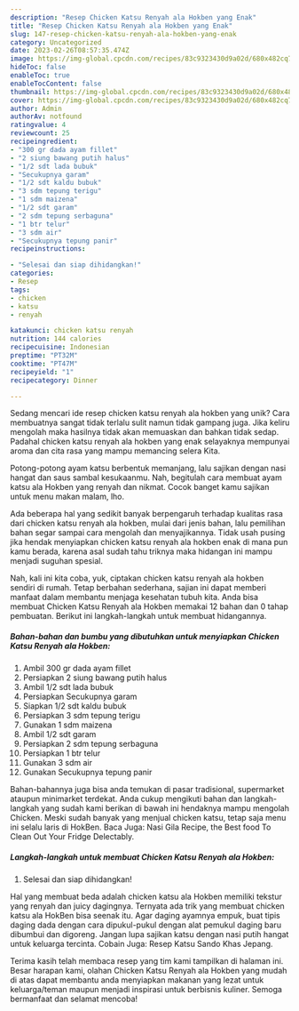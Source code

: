 ```yaml
---
description: "Resep Chicken Katsu Renyah ala Hokben yang Enak"
title: "Resep Chicken Katsu Renyah ala Hokben yang Enak"
slug: 147-resep-chicken-katsu-renyah-ala-hokben-yang-enak
category: Uncategorized
date: 2023-02-26T08:57:35.474Z
image: https://img-global.cpcdn.com/recipes/83c9323430d9a02d/680x482cq70/chicken-katsu-renyah-ala-hokben-foto-resep-utama.jpg
hideToc: false
enableToc: true
enableTocContent: false
thumbnail: https://img-global.cpcdn.com/recipes/83c9323430d9a02d/680x482cq70/chicken-katsu-renyah-ala-hokben-foto-resep-utama.jpg
cover: https://img-global.cpcdn.com/recipes/83c9323430d9a02d/680x482cq70/chicken-katsu-renyah-ala-hokben-foto-resep-utama.jpg
author: Admin
authorAv: notfound
ratingvalue: 4
reviewcount: 25
recipeingredient:
- "300 gr dada ayam fillet"
- "2 siung bawang putih halus"
- "1/2 sdt lada bubuk"
- "Secukupnya garam"
- "1/2 sdt kaldu bubuk"
- "3 sdm tepung terigu"
- "1 sdm maizena"
- "1/2 sdt garam"
- "2 sdm tepung serbaguna"
- "1 btr telur"
- "3 sdm air"
- "Secukupnya tepung panir"
recipeinstructions:

- "Selesai dan siap dihidangkan!"
categories:
- Resep
tags:
- chicken
- katsu
- renyah

katakunci: chicken katsu renyah 
nutrition: 144 calories
recipecuisine: Indonesian
preptime: "PT32M"
cooktime: "PT47M"
recipeyield: "1"
recipecategory: Dinner

---
```





Sedang mencari ide resep chicken katsu renyah ala hokben yang unik? Cara membuatnya sangat tidak terlalu sulit namun tidak gampang juga. Jika keliru mengolah maka hasilnya tidak akan memuaskan dan bahkan tidak sedap. Padahal chicken katsu renyah ala hokben yang enak selayaknya mempunyai aroma dan cita rasa yang mampu memancing selera Kita.





Potong-potong ayam katsu berbentuk memanjang, lalu sajikan dengan nasi hangat dan saus sambal kesukaanmu. Nah, begitulah cara membuat ayam katsu ala Hokben yang renyah dan nikmat. Cocok banget kamu sajikan untuk menu makan malam, lho.

Ada beberapa hal yang sedikit banyak berpengaruh terhadap kualitas rasa dari chicken katsu renyah ala hokben, mulai dari jenis bahan, lalu pemilihan bahan segar sampai cara mengolah dan menyajikannya. Tidak usah pusing jika hendak menyiapkan chicken katsu renyah ala hokben enak di mana pun kamu berada, karena asal sudah tahu triknya maka hidangan ini mampu menjadi suguhan spesial.






Nah, kali ini kita coba, yuk, ciptakan chicken katsu renyah ala hokben sendiri di rumah. Tetap berbahan sederhana, sajian ini dapat memberi manfaat dalam membantu menjaga kesehatan tubuh kita. Anda bisa membuat Chicken Katsu Renyah ala Hokben memakai 12 bahan dan 0 tahap pembuatan. Berikut ini langkah-langkah untuk membuat hidangannya.

<!--inarticleads1-->

##### Bahan-bahan dan bumbu yang dibutuhkan untuk menyiapkan Chicken Katsu Renyah ala Hokben:

1. Ambil 300 gr dada ayam fillet
1. Persiapkan 2 siung bawang putih halus
1. Ambil 1/2 sdt lada bubuk
1. Persiapkan Secukupnya garam
1. Siapkan 1/2 sdt kaldu bubuk
1. Persiapkan 3 sdm tepung terigu
1. Gunakan 1 sdm maizena
1. Ambil 1/2 sdt garam
1. Persiapkan 2 sdm tepung serbaguna
1. Persiapkan 1 btr telur
1. Gunakan 3 sdm air
1. Gunakan Secukupnya tepung panir


Bahan-bahannya juga bisa anda temukan di pasar tradisional, supermarket ataupun minimarket terdekat. Anda cukup mengikuti bahan dan langkah-langkah yang sudah kami berikan di bawah ini hendaknya mampu mengolah Chicken. Meski sudah banyak yang menjual chicken katsu, tetap saja menu ini selalu laris di HokBen. Baca Juga: Nasi Gila Recipe, the Best food To Clean Out Your Fridge Delectably. 

<!--inarticleads2-->

##### Langkah-langkah untuk membuat Chicken Katsu Renyah ala Hokben:


1. Selesai dan siap dihidangkan!

Hal yang membuat beda adalah chicken katsu ala Hokben memiliki tekstur yang renyah dan juicy dagingnya. Ternyata ada trik yang membuat chicken katsu ala HokBen bisa seenak itu. Agar daging ayamnya empuk, buat tipis daging dada dengan cara dipukul-pukul dengan alat pemukul daging baru dibumbui dan digoreng. Jangan lupa sajikan katsu dengan nasi putih hangat untuk keluarga tercinta. Cobain Juga: Resep Katsu Sando Khas Jepang. 

Terima kasih telah membaca resep yang tim kami tampilkan di halaman ini. Besar harapan kami, olahan Chicken Katsu Renyah ala Hokben yang mudah di atas dapat membantu anda menyiapkan makanan yang lezat untuk keluarga/teman maupun menjadi inspirasi untuk berbisnis kuliner. Semoga bermanfaat dan selamat mencoba!
